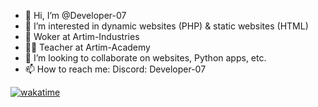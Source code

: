 - 👋 Hi, I’m @Developer-07
- 👀 I’m interested in dynamic websites (PHP) & static websites (HTML)
- 🏢 Woker at Artim-Industries
- 👨‍🏫 Teacher at Artim-Academy
- 💞️ I’m looking to collaborate on websites, Python apps, etc.
- 📫 How to reach me: Discord: Developer-07

[![wakatime](https://wakatime.com/badge/user/018c9647-ce4a-4a7e-bf9d-953d7fe6b36f/project/018e8186-241d-4420-9656-ad1986117669.svg)](https://wakatime.com/badge/user/018c9647-ce4a-4a7e-bf9d-953d7fe6b36f/project/018e8186-241d-4420-9656-ad1986117669)

<!---
Developer-07/Developer-07 is a ✨ special ✨ repository because its `README.md` (this file) appears on your GitHub profile.
You can click the Preview link to take a look at your changes.
--->
